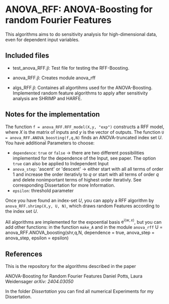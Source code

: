 # ANOVA_RFF: ANOVA-Boosting for random Fourier Features
This algorithms aims to do sensitivity analysis for high-dimensional data, even for dependent input variables. 

## Included files

- test_anova_RFF.jl:
Test file for testing the RFF-Boosting.

- anova_RFF.jl:
Creates module anova_rff

- algs_RFF.jl:
Containes all algortihms used for the ANOVA-Boosting. Implemented random feature algorithms to apply after sensitivity analysis are SHRIMP and HARFE.


## Notes for the implementation
The function `f = anova_RFF.RFF_model(X,y, "exp")` constructs a RFF model, where $X$ is the matrix of inputs and $y$ is the vector of outputs. 
The function `U = anova_RFF.ANOVA_boosting(f,q,N)` finds an ANOVA-truncated index set $U$. You have additional Parameters to choose:
- `dependence`: `true` or `false` $\rightarrow$ there are two different possibilities implemented for the dependence of the Input, see paper. The option `true` can also be applied to Independent Input
- `anova_step`: 'ascent' or 'descent' $\rightarrow$ either start with all all terms of order $1$ and increase the order iterativly to $q$ or start with all terms of order $q$ and delete nonimportant terms of highest order iterativly. See corresponding Dissertation for more Information.   
- `epsilon`: threshold parameter
 
Once you have found an index-set $U$, you can apply a RFF algorithm by `anova_RFF.shrimp(X,y, U, N)`, which draws random Features according to the index set $U$.



All algorithms are implemented for the expoential basis $\mathrm e ^{\mathrm{i} \langle w, x \rangle}$, but you can add other functions: in the function `make_A` and in the module `anova_rff`
U = anova_RFF.ANOVA_boosting(shr,q,N, dependence = true, anova_step = anova_step, epsilon = epsilon)


## References

This is the repository for the algorithms described in the paper

ANOVA-Boosting for Random Fourier Features
Daniel Potts, Laura Weidensager
*arXiv: 2404.03050*



In the folder *Dissertation* you can find all numerical Experiments for my Dissertation.




